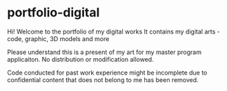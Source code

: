 # portfolio-digital

Hi! Welcome to the portfolio of my digital works
It contains my digital arts - code, graphic, 3D models and more

Please understand this is a present of my art for my master program applicaiton. No distribution or modification allowed.

Code conducted for past work experience might be incomplete due to confidential content that does not belong to me has been removed.
